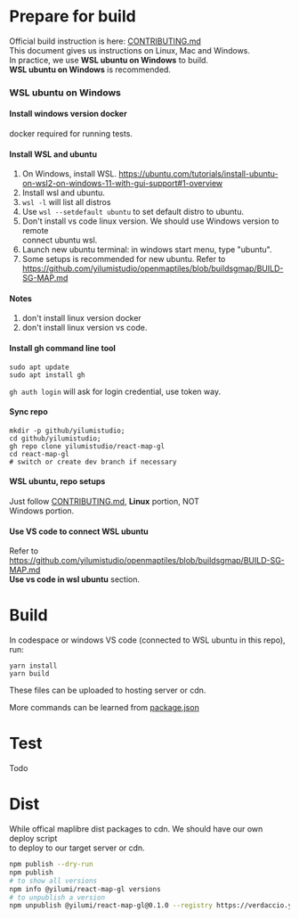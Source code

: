# Prepare for build
Official build instruction is here: [CONTRIBUTING.md](../CONTRIBUTING.md)  
This document gives us instructions on Linux, Mac and Windows.  
In practice, we use **WSL ubuntu on Windows** to build.  
**WSL ubuntu on Windows** is recommended.  

### WSL ubuntu on Windows
#### Install windows version docker
docker required for running tests.
#### Install WSL and ubuntu
1. On Windows, install WSL. https://ubuntu.com/tutorials/install-ubuntu-on-wsl2-on-windows-11-with-gui-support#1-overview  
2. Install wsl and ubuntu.   
3. `wsl -l` will list all distros
4. Use `wsl --setdefault ubuntu` to set default distro to ubuntu.
5. Don't install vs code linux version. We should use Windows version to remote  
   connect ubuntu wsl.
6. Launch new ubuntu terminal: in windows start menu, type "ubuntu".
7. Some setups is recommended for new ubuntu. Refer to https://github.com/yilumistudio/openmaptiles/blob/buildsgmap/BUILD-SG-MAP.md  
#### Notes
1. don't install linux version docker
2. don't install linux version vs code.
#### Install gh command line tool
```
sudo apt update
sudo apt install gh
```
`gh auth login` will ask for login credential, use token way.
#### Sync repo
```cd ~; 
mkdir -p github/yilumistudio; 
cd github/yilumistudio;
gh repo clone yilumistudio/react-map-gl 
cd react-map-gl
# switch or create dev branch if necessary
```
#### WSL ubuntu, repo setups
Just follow [CONTRIBUTING.md](../CONTRIBUTING.md), **Linux** portion, NOT  
Windows portion.  

#### Use VS code to connect WSL ubuntu
Refer to https://github.com/yilumistudio/openmaptiles/blob/buildsgmap/BUILD-SG-MAP.md   
**Use vs code in wsl ubuntu** section.

# Build
In codespace or windows VS code (connected to WSL ubuntu in this repo), run:
```
yarn install
yarn build
``` 

These files can be uploaded to hosting server or cdn.  

More commands can be learned from [package.json](../package.json)  

# Test
Todo

# Dist
While offical maplibre dist packages to cdn. We should have our own deploy script  
to deploy to our target server or cdn.
```bash
npm publish --dry-run
npm publish
# to show all versions
npm info @yilumi/react-map-gl versions
# to unpublish a version
npm unpublish @yilumi/react-map-gl@0.1.0 --registry https://verdaccio.yilumi.com
```